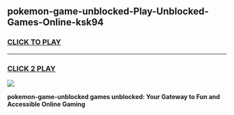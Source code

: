 
## pokemon-game-unblocked-Play-Unblocked-Games-Online-ksk94
<h3>
<a href="https://premium76.site?title=pokemon-game-unblocked&ref=25A">CLICK TO PLAY</a></h3>
<hr>

<h3>
<a href="https://premium76.site?title=pokemon-game-unblocked&ref=25A">CLICK 2 PLAY</a>
  
</h3>

<a href="https://premium76.site?title=pokemon-game-unblocked&ref=25A"><img src="https://clearcache.store/games.png"></a>


**pokemon-game-unblocked games unblocked: Your Gateway to Fun and Accessible Online Gaming**

